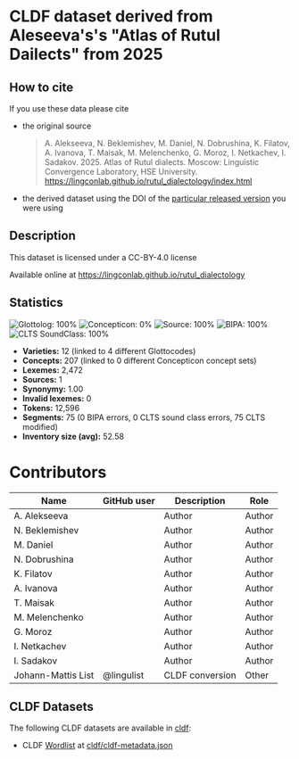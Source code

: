 # CLDF dataset derived from Aleseeva's's "Atlas of Rutul Dailects" from 2025

## How to cite

If you use these data please cite
- the original source
  > A. Alekseeva, N. Beklemishev, M. Daniel, N. Dobrushina, K. Filatov, A. Ivanova, T. Maisak, M. Melenchenko, G. Moroz, I. Netkachev, I. Sadakov. 2025. Atlas of Rutul dialects. Moscow: Linguistic Convergence Laboratory, HSE University. https://lingconlab.github.io/rutul_dialectology/index.html
- the derived dataset using the DOI of the [particular released version](../../releases/) you were using

## Description


This dataset is licensed under a CC-BY-4.0 license

Available online at https://lingconlab.github.io/rutul_dialectology

## Statistics


![Glottolog: 100%](https://img.shields.io/badge/Glottolog-100%25-brightgreen.svg "Glottolog: 100%")
![Concepticon: 0%](https://img.shields.io/badge/Concepticon-0%25-red.svg "Concepticon: 0%")
![Source: 100%](https://img.shields.io/badge/Source-100%25-brightgreen.svg "Source: 100%")
![BIPA: 100%](https://img.shields.io/badge/BIPA-100%25-brightgreen.svg "BIPA: 100%")
![CLTS SoundClass: 100%](https://img.shields.io/badge/CLTS%20SoundClass-100%25-brightgreen.svg "CLTS SoundClass: 100%")

- **Varieties:** 12 (linked to 4 different Glottocodes)
- **Concepts:** 207 (linked to 0 different Concepticon concept sets)
- **Lexemes:** 2,472
- **Sources:** 1
- **Synonymy:** 1.00
- **Invalid lexemes:** 0
- **Tokens:** 12,596
- **Segments:** 75 (0 BIPA errors, 0 CLTS sound class errors, 75 CLTS modified)
- **Inventory size (avg):** 52.58

# Contributors

Name           | GitHub user | Description | Role   
---            | ---         | ---         | ---    
A. Alekseeva   |             | Author      | Author
N. Beklemishev |             | Author      | Author
M. Daniel      |             | Author      | Author
N. Dobrushina  |             | Author      | Author
K. Filatov     |             | Author      | Author
A. Ivanova     |             | Author      | Author
T. Maisak      |             | Author      | Author
M. Melenchenko |             | Author      | Author
G. Moroz       |             | Author      | Author
I. Netkachev   |             | Author      | Author
I. Sadakov     |             | Author      | Author
Johann-Mattis List | @lingulist | CLDF conversion | Other 




## CLDF Datasets

The following CLDF datasets are available in [cldf](cldf):

- CLDF [Wordlist](https://github.com/cldf/cldf/tree/master/modules/Wordlist) at [cldf/cldf-metadata.json](cldf/cldf-metadata.json)